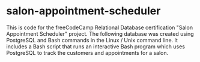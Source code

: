 # salon-appointment-scheduler

This is code for the freeCodeCamp Relational Database certification "Salon Appointment Scheduler" project. The following database was created using PostgreSQL and Bash commands in the Linux / Unix command line. It includes a Bash script that runs an interactive Bash program which uses PostgreSQL to track the customers and appointments for a salon.
